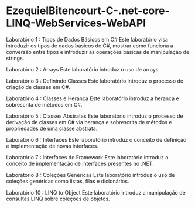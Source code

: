 # EzequielBitencourt-C-.net-core-LINQ-WebServices-WebAPI

Laboratório 1 :  Tipos de Dados Básicos em C#
Este laboratório visa introduzir os tipos de dados básicos de C#, mostrar como funciona a
conversão entre tipos e introduzir as operações básicas de manipulação de strings.

Laboratório 2 : Arrays
Este laboratório introduz o uso de arrays.

Laboratório 3 : Definindo Classes
Este laboratório introduz o processo de criação de classes em C#.

Laboratório 4 : Classes e Herança
Este laboratório introduz a herança e sobrescrita de métodos em C#.

Laboratório 5 : Classes Abstratas
Este laboratório introduz o processo de derivação de classes em C# via herança e sobrescrita de
métodos e propriedades de uma classe abstrata.

Laboratório 6 : Interfaces
Este laboratório introduz o conceito de definição e implementação de novas interfaces.

Laboratório 7 : Interfaces do Framework
Este laboratório introduz o conceito de implementação de interfaces presentes no .NET.

Laboratório 8 : Coleções Genéricas
Este laboratório introduz o uso de coleções genéricas como listas, filas e
dicionários.

Laboratório 10 : LINQ to Object
Este laboratório introduz a manipulação de consultas LINQ sobre coleções de objetos.